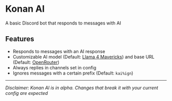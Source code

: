 # Konan AI
A basic Discord bot that responds to messages with AI

## Features
 - Responds to messages with an AI response
 - Customizable AI model (Default: [Llama 4 Mavericks](https://openrouter.ai/meta-llama/llama-4-maverick)) and base URL (Default: [OpenRouter](https://openrouter.ai/))
 - Always replies in channels set in config
 - Ignores messages with a certain prefix (Default: `kai%ign`)

---
*Disclaimer: Konan AI is in alpha. Changes that break it with your current config are expected*
